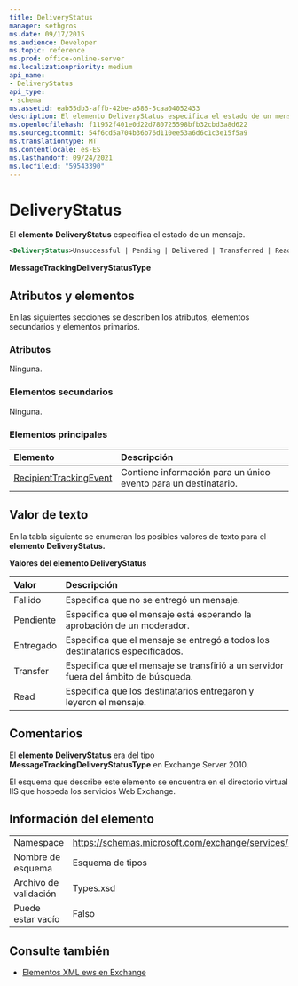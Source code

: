 ```yaml
---
title: DeliveryStatus
manager: sethgros
ms.date: 09/17/2015
ms.audience: Developer
ms.topic: reference
ms.prod: office-online-server
ms.localizationpriority: medium
api_name:
- DeliveryStatus
api_type:
- schema
ms.assetid: eab55db3-affb-42be-a586-5caa04052433
description: El elemento DeliveryStatus especifica el estado de un mensaje.
ms.openlocfilehash: f11952f401e0d22d780725598bfb32cbd3a8d622
ms.sourcegitcommit: 54f6cd5a704b36b76d110ee53a6d6c1c3e15f5a9
ms.translationtype: MT
ms.contentlocale: es-ES
ms.lasthandoff: 09/24/2021
ms.locfileid: "59543390"
---
```

# <a name="deliverystatus"></a>DeliveryStatus

El **elemento DeliveryStatus** especifica el estado de un mensaje. 
  
```XML
<DeliveryStatus>Unsuccessful | Pending | Delivered | Transferred | Read</DeliveryStatus>
```

 **MessageTrackingDeliveryStatusType**
## <a name="attributes-and-elements"></a>Atributos y elementos

En las siguientes secciones se describen los atributos, elementos secundarios y elementos primarios.
  
### <a name="attributes"></a>Atributos

Ninguna.
  
### <a name="child-elements"></a>Elementos secundarios

Ninguna.
  
### <a name="parent-elements"></a>Elementos principales

|**Elemento**|**Descripción**|
|:-----|:-----|
|[RecipientTrackingEvent](recipienttrackingevent.md) <br/> |Contiene información para un único evento para un destinatario.  <br/> |
   
## <a name="text-value"></a>Valor de texto

En la tabla siguiente se enumeran los posibles valores de texto para el **elemento DeliveryStatus.** 
  
**Valores del elemento DeliveryStatus**

|**Valor**|**Descripción**|
|:-----|:-----|
|Fallido  <br/> |Especifica que no se entregó un mensaje.  <br/> |
|Pendiente  <br/> |Especifica que el mensaje está esperando la aprobación de un moderador.  <br/> |
|Entregado  <br/> |Especifica que el mensaje se entregó a todos los destinatarios especificados.  <br/> |
|Transfer  <br/> |Especifica que el mensaje se transfirió a un servidor fuera del ámbito de búsqueda.  <br/> |
|Read  <br/> |Especifica que los destinatarios entregaron y leyeron el mensaje.  <br/> |
   
## <a name="remarks"></a>Comentarios

El **elemento DeliveryStatus** era del tipo **MessageTrackingDeliveryStatusType** en Exchange Server 2010. 
  
El esquema que describe este elemento se encuentra en el directorio virtual IIS que hospeda los servicios Web Exchange.
  
## <a name="element-information"></a>Información del elemento

|||
|:-----|:-----|
|Namespace  <br/> |https://schemas.microsoft.com/exchange/services/2006/types  <br/> |
|Nombre de esquema  <br/> |Esquema de tipos  <br/> |
|Archivo de validación  <br/> |Types.xsd  <br/> |
|Puede estar vacío  <br/> |Falso  <br/> |
   
## <a name="see-also"></a>Consulte también

- [Elementos XML ews en Exchange](ews-xml-elements-in-exchange.md)

